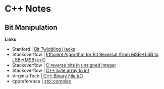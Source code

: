 # C++ Notes

## Bit Manipulation

**Links**
* Stanford | [Bit Twiddling Hacks](http://graphics.stanford.edu/~seander/bithacks.html)
* Stackoverflow | [Efficient Algorithm for Bit Reversal (from MSB->LSB to LSB->MSB) in C](https://stackoverflow.com/questions/746171/efficient-algorithm-for-bit-reversal-from-msb-lsb-to-lsb-msb-in-c)
* Stackoverflow | [C reverse bits in unsigned integer](https://stackoverflow.com/questions/9144800/c-reverse-bits-in-unsigned-integer)
* Stackoverflow | [C++ byte array to int](https://stackoverflow.com/questions/52492229/c-byte-array-to-int)
* Virginia Tech | [C++ Binary File I/O](https://courses.cs.vt.edu/cs2604/fall02/binio.html#stat)
* cppreference | [std::complex](https://en.cppreference.com/w/cpp/numeric/complex)
